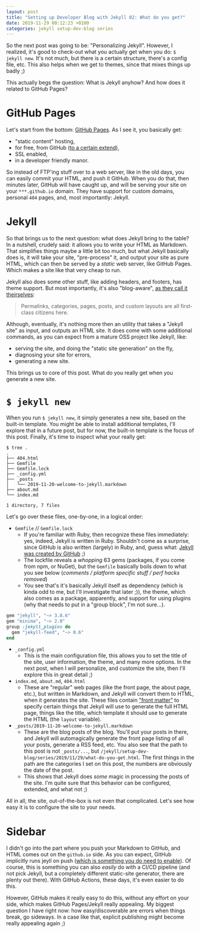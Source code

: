 ```yaml
---
layout: post
title: "Setting up Developer Blog with Jekyll 02: What do you get?"
date: 2019-11-29 00:12:23 +0100
categories: jekyll setup-dev-blog series
---
```


So the next post was going to be: "Personalizing Jekyll". However, I realized, it's good to check-out what you actually get when you do: `$ jekyll new`. It's not much, but there is a certain structure, there's a config file, etc. This also helps when we get to themes, since that mixes things up badly ;)

This actually begs the question: What is Jekyll anyhow? And how does it related to GitHub Pages?

# GitHub Pages

Let's start from the bottom: [GitHub Pages](https://help.github.com/en/github/working-with-github-pages/about-github-pages). As I see it, you basically get:

- "static content" hosting,
- for free, from GitHub ([to a certain extend](https://help.github.com/en/github/working-with-github-pages/about-github-pages#usage-limits)),
- SSL enabled,
- in a developer friendly manor.

So instead of FTP'ing stuff over to a web server, like in the old days, you can easily commit your HTML, and push it GitHub. When you do that, then minutes later, GitHub will have caught up, and will be serving your site on your `***.github.io` domain. They have support for custom domains, personal `404` pages, and, most importantly: Jekyll.

# Jekyll

So that brings us to the next question: what does Jekyll bring to the table? In a nutshell, crudely said: it allows you to write your HTML as Markdown. That simplifies things maybe a little bit too much, but what Jekyll basically does is, it will take your site, "pre-process" it, and output your site as pure HTML, which can then be served by a _static_ web server, like GitHub Pages. Which makes a site like that very cheap to run.

Jekyll also does some other stuff, like adding headers, and footers, has theme support. But most importantly, it's also "blog-aware", [as they call it theirselves](https://jekyllrb.com/):

> Permalinks, categories, pages, posts, and custom layouts are all first-class citizens here.

Although, eventually, it's nothing more then an utility that takes a "Jekyll site" as input, and outputs an HTML site. It does come with some additional commands, as you can expect from a mature OSS project like Jekyll, like:

- serving the site, and doing the "static site generation" on the fly,
- diagnosing your site for errors,
- generating a new site.

This brings us to core of this post. What do you really get when you generate a new site.

# `$ jekyll new`

When you run `$ jekyll new`, it simply generates a new site, based on the built-in template. You might be able to install additional templates, I'll explore that in a future post, but for now, the built-in template is the focus of this post. Finally, it's time to inspect what your really get:

```shell
$ tree .
.
├── 404.html
├── Gemfile
├── Gemfile.lock
├── _config.yml
├── _posts
│   └── 2019-11-20-welcome-to-jekyll.markdown
├── about.md
└── index.md

1 directory, 7 files
```

Let's go over these files, one-by-one, in a logical order:

- `Gemfile` // `Gemfile.lock`
  - If you're familiar with Ruby, then recognize these files immediately: yes, indeed, Jekyll is written in Ruby. Shouldn't come as a surprise, since GitHub is also written (largely) in Ruby, and, guess what: [Jekyll was created by GitHub](http://tom.preston-werner.com/2008/11/17/blogging-like-a-hacker.html) ;)
  - The lockfile reveals a _whopping_ 63 gems (packages, if you come from npm, or NuGet), but the `Gemfile` basically boils down to what you see below (_comments / platform specific stuff / perf hacks removed_)
  - You see that's it's basically Jekyll itself as dependency (which is kinda odd to me, but I'll investigate that later ;)), the theme, which also comes as a package, apparently, and support for using plugins (why that needs to put in a "group block", I'm not sure...).

```ruby
gem "jekyll", "~> 3.8.6"
gem "minima", "~> 2.0"
group :jekyll_plugins do
  gem "jekyll-feed", "~> 0.6"
end
```

- `_config.yml`
  - This is the main configuration file, this allows you to set the title of the site, user information, the theme, and many more options. In the next post, when I will personalize, and customize the site, then I'll explore this in great detail ;)
- `index.md`, `about.md`, `404.html`
  - These are "regular" web pages (like the front page, the about page, etc.), but written in Markdown, and Jekyll will convert them to HTML, when it generates the site. These files contain ["front matter"](https://jekyllrb.com/docs/front-matter/) to specify certain things that Jekyll will use to generate the full HTML page, things like the title, which template it should use to generate the HTML (the `layout` variable).
- `_posts/2019-11-20-welcome-to-jekyll.markdown`
  - These are the blog posts of the blog. You'll put your posts in there, and Jekyll will automagically generate the front page listing of all your posts, generate a RSS feed, etc. You also see that the path to this post is not `_posts/...`, but `/jekyll/setup-dev-blog/series/2019/11/29/what-do-you-get.html`. The first things in the path are the categories I set on this post, the numbers are obviously the date of the post.
  - This shows that Jekyll does _some_ magic in processing the posts of the site. I'm quite sure that this behavior can be configured, extended, and what not ;)

All in all, the site, out-of-the-box is not even that complicated. Let's see how easy it is to configure the site to your needs.

# Sidebar

I didn't go into the part where you push your Markdown to GitHub, and HTML comes out on the `github.io` side. As you can expect, GitHub implicitly runs jeyll on push ([which is something you do need to enable](https://help.github.com/en/github/working-with-github-pages/creating-a-github-pages-site)). Of course, this is something you can also _easily_ do with a CI/CD pipeline (and not pick Jekyll, but a completely different static-site generator, there are plenty out there). With GitHub Actions, these days, it's even easier to do this.

However, GitHub makes it really easy to do this, without any effort on your side, which makes GitHub Pages/Jekyll really appealing. My biggest question I have right now: how easy/discoverable are errors when things break, go sideways. In a case like that, explicit publishing might become really appealing again ;)
